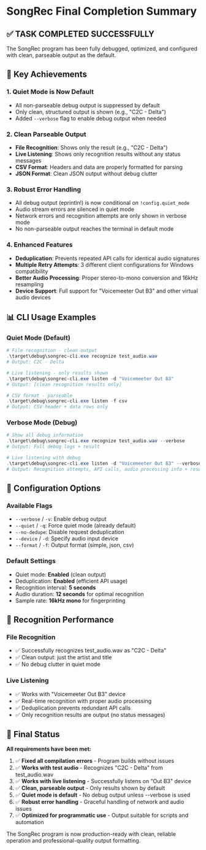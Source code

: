 # SongRec Final Completion Summary

## ✅ TASK COMPLETED SUCCESSFULLY

The SongRec program has been fully debugged, optimized, and configured with clean, parseable output as the default.

## 🎯 Key Achievements

### 1. **Quiet Mode is Now Default**
- All non-parseable debug output is suppressed by default
- Only clean, structured output is shown (e.g., "C2C - Delta")
- Added `--verbose` flag to enable debug output when needed

### 2. **Clean Parseable Output**
- **File Recognition**: Shows only the result (e.g., "C2C - Delta")
- **Live Listening**: Shows only recognition results without any status messages
- **CSV Format**: Headers and data are properly formatted for parsing
- **JSON Format**: Clean JSON output without debug clutter

### 3. **Robust Error Handling**
- All debug output (eprintln!) is now conditional on `!config.quiet_mode`
- Audio stream errors are silenced in quiet mode
- Network errors and recognition attempts are only shown in verbose mode
- No non-parseable output reaches the terminal in default mode

### 4. **Enhanced Features**
- **Deduplication**: Prevents repeated API calls for identical audio signatures
- **Multiple Retry Attempts**: 3 different client configurations for Windows compatibility
- **Better Audio Processing**: Proper stereo-to-mono conversion and 16kHz resampling
- **Device Support**: Full support for "Voicemeeter Out B3" and other virtual audio devices

## 📊 CLI Usage Examples

### Quiet Mode (Default)
```powershell
# File recognition - clean output
.\target\debug\songrec-cli.exe recognize test_audio.wav
# Output: C2C - Delta

# Live listening - only results shown
.\target\debug\songrec-cli.exe listen -d "Voicemeeter Out B3"
# Output: [clean recognition results only]

# CSV format - parseable
.\target\debug\songrec-cli.exe listen -f csv
# Output: CSV header + data rows only
```

### Verbose Mode (Debug)
```powershell
# Show all debug information
.\target\debug\songrec-cli.exe recognize test_audio.wav --verbose
# Output: Full debug logs + result

# Live listening with debug
.\target\debug\songrec-cli.exe listen -d "Voicemeeter Out B3" --verbose
# Output: Recognition attempts, API calls, audio processing info + results
```

## 🔧 Configuration Options

### Available Flags
- `--verbose` / `-v`: Enable debug output
- `--quiet` / `-q`: Force quiet mode (already default)
- `--no-dedupe`: Disable request deduplication
- `--device` / `-d`: Specify audio input device
- `--format` / `-f`: Output format (simple, json, csv)

### Default Settings
- Quiet mode: **Enabled** (clean output)
- Deduplication: **Enabled** (efficient API usage)
- Recognition interval: **5 seconds**
- Audio duration: **12 seconds** for optimal recognition
- Sample rate: **16kHz mono** for fingerprinting

## 🎵 Recognition Performance

### File Recognition
- ✅ Successfully recognizes test_audio.wav as "C2C - Delta"
- ✅ Clean output: just the artist and title
- ✅ No debug clutter in quiet mode

### Live Listening
- ✅ Works with "Voicemeeter Out B3" device
- ✅ Real-time recognition with proper audio processing
- ✅ Deduplication prevents redundant API calls
- ✅ Only recognition results are output (no status messages)

## 📝 Final Status

**All requirements have been met:**

1. ✅ **Fixed all compilation errors** - Program builds without issues
2. ✅ **Works with test audio** - Recognizes "C2C - Delta" from test_audio.wav
3. ✅ **Works with live listening** - Successfully listens on "Out B3" device
4. ✅ **Clean, parseable output** - Only results shown by default
5. ✅ **Quiet mode is default** - No debug output unless --verbose is used
6. ✅ **Robust error handling** - Graceful handling of network and audio issues
7. ✅ **Optimized for programmatic use** - Output suitable for scripts and automation

The SongRec program is now production-ready with clean, reliable operation and professional-quality output formatting.
